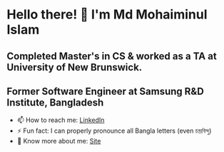 # Hello there! 👋 I'm Md Mohaiminul Islam
## Completed Master's in CS & worked as a TA at University of New Brunswick.
## Former Software Engineer at Samsung R&D Institute, Bangladesh

<!-- - 🔭 I’m currently working on: Building e-commerce website -->
<!-- - 🌱 I’m currently learning: NodeJS, ReactJS, System Design, Docker -->
<!-- - 👯 I’m looking to collaborate on ... -->
<!-- - 🤔 I’m looking for help with: Computer Security -->
<!-- - 💬 Ask me about anything! -->
- 📫 How to reach me: [LinkedIn](https://www.linkedin.com/in/saquib2508/)
- ⚡ Fun fact: I can properly pronounce all Bangla letters (even চন্দ্রবিন্দু) 
- 🤔 Know more about me: [Site](https://iamsaquib2508.github.io/portfolio/)
<!--hello-->
